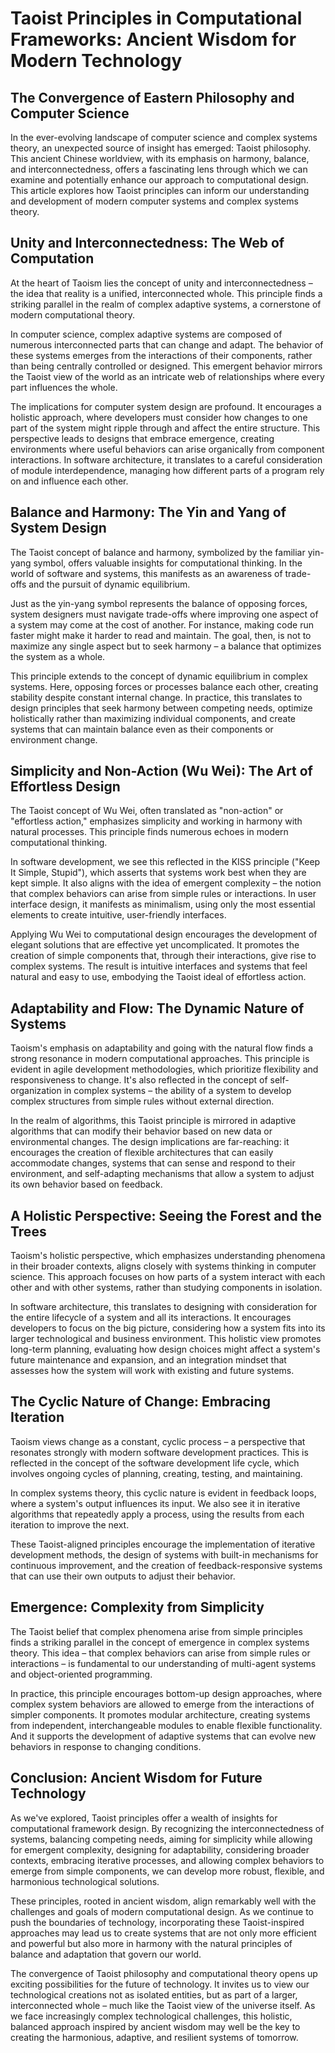 # Taoist Principles in Computational Frameworks: Ancient Wisdom for Modern Technology

## The Convergence of Eastern Philosophy and Computer Science

In the ever-evolving landscape of computer science and complex systems theory, an unexpected source of insight has emerged: Taoist philosophy. This ancient Chinese worldview, with its emphasis on harmony, balance, and interconnectedness, offers a fascinating lens through which we can examine and potentially enhance our approach to computational design. This article explores how Taoist principles can inform our understanding and development of modern computer systems and complex systems theory.

## Unity and Interconnectedness: The Web of Computation

At the heart of Taoism lies the concept of unity and interconnectedness – the idea that reality is a unified, interconnected whole. This principle finds a striking parallel in the realm of complex adaptive systems, a cornerstone of modern computational theory.

In computer science, complex adaptive systems are composed of numerous interconnected parts that can change and adapt. The behavior of these systems emerges from the interactions of their components, rather than being centrally controlled or designed. This emergent behavior mirrors the Taoist view of the world as an intricate web of relationships where every part influences the whole.

The implications for computer system design are profound. It encourages a holistic approach, where developers must consider how changes to one part of the system might ripple through and affect the entire structure. This perspective leads to designs that embrace emergence, creating environments where useful behaviors can arise organically from component interactions. In software architecture, it translates to a careful consideration of module interdependence, managing how different parts of a program rely on and influence each other.

## Balance and Harmony: The Yin and Yang of System Design

The Taoist concept of balance and harmony, symbolized by the familiar yin-yang symbol, offers valuable insights for computational thinking. In the world of software and systems, this manifests as an awareness of trade-offs and the pursuit of dynamic equilibrium.

Just as the yin-yang symbol represents the balance of opposing forces, system designers must navigate trade-offs where improving one aspect of a system may come at the cost of another. For instance, making code run faster might make it harder to read and maintain. The goal, then, is not to maximize any single aspect but to seek harmony – a balance that optimizes the system as a whole.

This principle extends to the concept of dynamic equilibrium in complex systems. Here, opposing forces or processes balance each other, creating stability despite constant internal change. In practice, this translates to design principles that seek harmony between competing needs, optimize holistically rather than maximizing individual components, and create systems that can maintain balance even as their components or environment change.

## Simplicity and Non-Action (Wu Wei): The Art of Effortless Design

The Taoist concept of Wu Wei, often translated as "non-action" or "effortless action," emphasizes simplicity and working in harmony with natural processes. This principle finds numerous echoes in modern computational thinking.

In software development, we see this reflected in the KISS principle ("Keep It Simple, Stupid"), which asserts that systems work best when they are kept simple. It also aligns with the idea of emergent complexity – the notion that complex behaviors can arise from simple rules or interactions. In user interface design, it manifests as minimalism, using only the most essential elements to create intuitive, user-friendly interfaces.

Applying Wu Wei to computational design encourages the development of elegant solutions that are effective yet uncomplicated. It promotes the creation of simple components that, through their interactions, give rise to complex systems. The result is intuitive interfaces and systems that feel natural and easy to use, embodying the Taoist ideal of effortless action.

## Adaptability and Flow: The Dynamic Nature of Systems

Taoism's emphasis on adaptability and going with the natural flow finds a strong resonance in modern computational approaches. This principle is evident in agile development methodologies, which prioritize flexibility and responsiveness to change. It's also reflected in the concept of self-organization in complex systems – the ability of a system to develop complex structures from simple rules without external direction.

In the realm of algorithms, this Taoist principle is mirrored in adaptive algorithms that can modify their behavior based on new data or environmental changes. The design implications are far-reaching: it encourages the creation of flexible architectures that can easily accommodate changes, systems that can sense and respond to their environment, and self-adapting mechanisms that allow a system to adjust its own behavior based on feedback.

## A Holistic Perspective: Seeing the Forest and the Trees

Taoism's holistic perspective, which emphasizes understanding phenomena in their broader contexts, aligns closely with systems thinking in computer science. This approach focuses on how parts of a system interact with each other and with other systems, rather than studying components in isolation.

In software architecture, this translates to designing with consideration for the entire lifecycle of a system and all its interactions. It encourages developers to focus on the big picture, considering how a system fits into its larger technological and business environment. This holistic view promotes long-term planning, evaluating how design choices might affect a system's future maintenance and expansion, and an integration mindset that assesses how the system will work with existing and future systems.

## The Cyclic Nature of Change: Embracing Iteration

Taoism views change as a constant, cyclic process – a perspective that resonates strongly with modern software development practices. This is reflected in the concept of the software development life cycle, which involves ongoing cycles of planning, creating, testing, and maintaining.

In complex systems theory, this cyclic nature is evident in feedback loops, where a system's output influences its input. We also see it in iterative algorithms that repeatedly apply a process, using the results from each iteration to improve the next.

These Taoist-aligned principles encourage the implementation of iterative development methods, the design of systems with built-in mechanisms for continuous improvement, and the creation of feedback-responsive systems that can use their own outputs to adjust their behavior.

## Emergence: Complexity from Simplicity

The Taoist belief that complex phenomena arise from simple principles finds a striking parallel in the concept of emergence in complex systems theory. This idea – that complex behaviors can arise from simple rules or interactions – is fundamental to our understanding of multi-agent systems and object-oriented programming.

In practice, this principle encourages bottom-up design approaches, where complex system behaviors are allowed to emerge from the interactions of simpler components. It promotes modular architecture, creating systems from independent, interchangeable modules to enable flexible functionality. And it supports the development of adaptive systems that can evolve new behaviors in response to changing conditions.

## Conclusion: Ancient Wisdom for Future Technology

As we've explored, Taoist principles offer a wealth of insights for computational framework design. By recognizing the interconnectedness of systems, balancing competing needs, aiming for simplicity while allowing for emergent complexity, designing for adaptability, considering broader contexts, embracing iterative processes, and allowing complex behaviors to emerge from simple components, we can develop more robust, flexible, and harmonious technological solutions.

These principles, rooted in ancient wisdom, align remarkably well with the challenges and goals of modern computational design. As we continue to push the boundaries of technology, incorporating these Taoist-inspired approaches may lead us to create systems that are not only more efficient and powerful but also more in harmony with the natural principles of balance and adaptation that govern our world.

The convergence of Taoist philosophy and computational theory opens up exciting possibilities for the future of technology. It invites us to view our technological creations not as isolated entities, but as part of a larger, interconnected whole – much like the Taoist view of the universe itself. As we face increasingly complex technological challenges, this holistic, balanced approach inspired by ancient wisdom may well be the key to creating the harmonious, adaptive, and resilient systems of tomorrow.